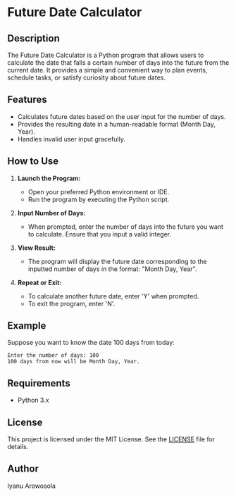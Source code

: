 # Future Date Calculator

## Description
The Future Date Calculator is a Python program that allows users to calculate the date that falls a certain number of days into the future from the current date. It provides a simple and convenient way to plan events, schedule tasks, or satisfy curiosity about future dates.

## Features
- Calculates future dates based on the user input for the number of days.
- Provides the resulting date in a human-readable format (Month Day, Year).
- Handles invalid user input gracefully.

## How to Use
1. **Launch the Program:**
   - Open your preferred Python environment or IDE.
   - Run the program by executing the Python script.

2. **Input Number of Days:**
   - When prompted, enter the number of days into the future you want to calculate. Ensure that you input a valid integer.

3. **View Result:**
   - The program will display the future date corresponding to the inputted number of days in the format: "Month Day, Year".

4. **Repeat or Exit:**
   - To calculate another future date, enter 'Y' when prompted.
   - To exit the program, enter 'N'.

## Example
Suppose you want to know the date 100 days from today:
```
Enter the number of days: 100
100 days from now will be Month Day, Year.
```

## Requirements
- Python 3.x

## License
This project is licensed under the MIT License. See the [LICENSE](LICENSE) file for details.

## Author
Iyanu Arowosola
